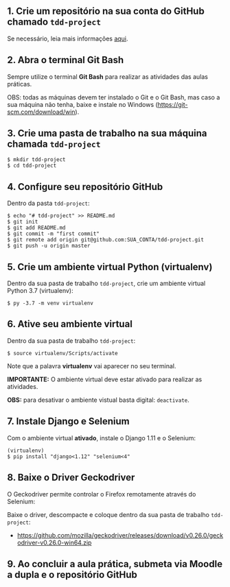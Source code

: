 ## 1. Crie um repositório na sua conta do GitHub chamado ``tdd-project``

Se necessário, leia mais informações [aqui](https://help.github.com/pt/github/getting-started-with-github/create-a-repo).


## 2. Abra o terminal Git Bash
Sempre utilize o terminal **Git Bash** para realizar as atividades das aulas práticas.

OBS: todas as máquinas devem ter instalado o Git e o Git Bash, mas caso a sua máquina não tenha,
baixe e instale no Windows (https://git-scm.com/download/win).

## 3. Crie uma pasta de trabalho na sua máquina chamada ``tdd-project``

```ShellSession
$ mkdir tdd-project
$ cd tdd-project
```

## 4. Configure seu repositório GitHub

Dentro da pasta `tdd-project`:

```ShellSession
$ echo "# tdd-project" >> README.md
$ git init
$ git add README.md
$ git commit -m "first commit"
$ git remote add origin git@github.com:SUA_CONTA/tdd-project.git
$ git push -u origin master
```

## 5. Crie um ambiente virtual Python (virtualenv)

Dentro da sua pasta de trabalho `tdd-project`, crie um ambiente virtual Python 3.7 (virtualenv):

```
$ py -3.7 -m venv virtualenv
```

## 6. Ative seu ambiente virtual

Dentro da sua pasta de trabalho `tdd-project`:

```ShellSession
$ source virtualenv/Scripts/activate
```

Note que a palavra **virtualenv** vai aparecer no seu terminal.

**IMPORTANTE:** O ambiente virtual deve estar ativado para realizar as atividades.

**OBS:** para desativar o ambiente vistual basta digital: `deactivate`.


## 7. Instale Django e Selenium

Com o ambiente virtual **ativado**, instale o Django 1.11 e o Selenium:

```
(virtualenv)
$ pip install "django<1.12" "selenium<4"
```

## 8. Baixe o Driver Geckodriver

O Geckodriver permite controlar o Firefox remotamente através do Selenium:

Baixe o driver, descompacte e coloque dentro da sua pasta de trabalho `tdd-project`:
- https://github.com/mozilla/geckodriver/releases/download/v0.26.0/geckodriver-v0.26.0-win64.zip

## 9. Ao concluir a aula prática, submeta via Moodle a dupla e o repositório GitHub


